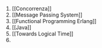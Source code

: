 1. [[Concorrenza]]
2. [[Message Passing System]]
3. [[Functional Programming Erlang]]
4. [[Java]]
5. [[Towards Logical Time]]
6. 